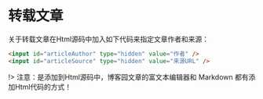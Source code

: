 # 转载文章
 
关于转载文章在Html源码中加入如下代码来指定文章作者和来源：

```html
<input id="articleAuthor" type="hidden" value="作者" />
<input id="articleSource" type="hidden" value="来源URL" />
```

!> 注意：是添加到Html源码中，博客园文章的富文本编辑器和 Markdown 都有添加Html代码的方式！
